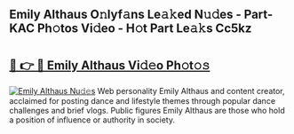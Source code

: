 ## Emily Althaus O𝚗lyf𝚊ns Le𝚊𝚔ed N𝚞𝚍es - Part-KAC Ph𝚘tos Vi𝚍eo - H𝚘t Part Le𝚊𝚔s Cc5kz

# <h2><a href="http://hf5cp9.feru.top/?c=Emily+Althaus">🔗 👉 🔴 Emily Althaus Vi𝚍𝚎o Ph𝚘t𝚘𝚜</a></h2>

[![Emily Althaus Nu𝚍𝚎s](https://i.imgur.com/0TWrTi3.gif)](http://hf5cp9.feru.top/?c=Emily+Althaus)
Web personality Emily Althaus and content creator, acclaimed for posting dance and lifestyle themes through popular dance challenges and brief vlogs. Public figures Emily Althaus are those who hold a position of influence or authority in society. 
